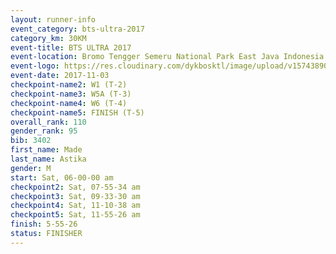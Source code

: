 ```yaml
---
layout: runner-info 
event_category: bts-ultra-2017 
category_km: 30KM 
event-title: BTS ULTRA 2017 
event-location: Bromo Tengger Semeru National Park East Java Indonesia 
event-logo: https://res.cloudinary.com/dykbosktl/image/upload/v1574389068/Logo/btsultra-profilpic_qfpjxb.png 
event-date: 2017-11-03 
checkpoint-name2: W1 (T-2) 
checkpoint-name3: W5A (T-3) 
checkpoint-name4: W6 (T-4) 
checkpoint-name5: FINISH (T-5) 
overall_rank: 110
gender_rank: 95
bib: 3402
first_name: Made
last_name: Astika
gender: M
start: Sat, 06-00-00 am
checkpoint2: Sat, 07-55-34 am
checkpoint3: Sat, 09-33-30 am
checkpoint4: Sat, 11-10-38 am
checkpoint5: Sat, 11-55-26 am
finish: 5-55-26
status: FINISHER
---
```

